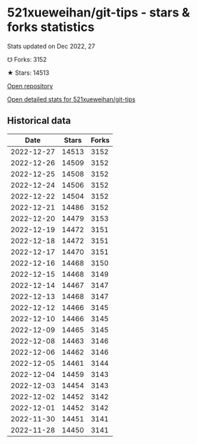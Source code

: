 # 521xueweihan/git-tips - stars & forks statistics

Stats updated on Dec 2022, 27

☋ Forks: 3152

★ Stars: 14513

[Open repository](https://github.com/521xueweihan/git-tips)

[Open detailed stats for 521xueweihan/git-tips](https://reviewgithub.com/rep/521xueweihan/git-tips)

## Historical data
| Date | Stars | Forks |
|------|-------|-------|
| 2022-12-27 | 14513 | 3152 | 
| 2022-12-26 | 14509 | 3152 | 
| 2022-12-25 | 14508 | 3152 | 
| 2022-12-24 | 14506 | 3152 | 
| 2022-12-22 | 14504 | 3152 | 
| 2022-12-21 | 14486 | 3152 | 
| 2022-12-20 | 14479 | 3153 | 
| 2022-12-19 | 14472 | 3151 | 
| 2022-12-18 | 14472 | 3151 | 
| 2022-12-17 | 14470 | 3151 | 
| 2022-12-16 | 14468 | 3150 | 
| 2022-12-15 | 14468 | 3149 | 
| 2022-12-14 | 14467 | 3147 | 
| 2022-12-13 | 14468 | 3147 | 
| 2022-12-12 | 14466 | 3145 | 
| 2022-12-10 | 14466 | 3145 | 
| 2022-12-09 | 14465 | 3145 | 
| 2022-12-08 | 14463 | 3146 | 
| 2022-12-06 | 14462 | 3146 | 
| 2022-12-05 | 14461 | 3144 | 
| 2022-12-04 | 14459 | 3143 | 
| 2022-12-03 | 14454 | 3143 | 
| 2022-12-02 | 14452 | 3142 | 
| 2022-12-01 | 14452 | 3142 | 
| 2022-11-30 | 14451 | 3141 | 
| 2022-11-28 | 14450 | 3141 | 

